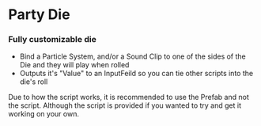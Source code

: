 # Party Die

### Fully customizable die
- Bind a Particle System, and/or a Sound Clip to one of the sides of the Die and they will play when rolled
- Outputs it's "Value" to an InputFeild so you can tie other scripts into the die's roll

Due to how the script works, it is recommended to use the Prefab and not the script. Although the script is provided if you wanted to try and get it working on your own.
